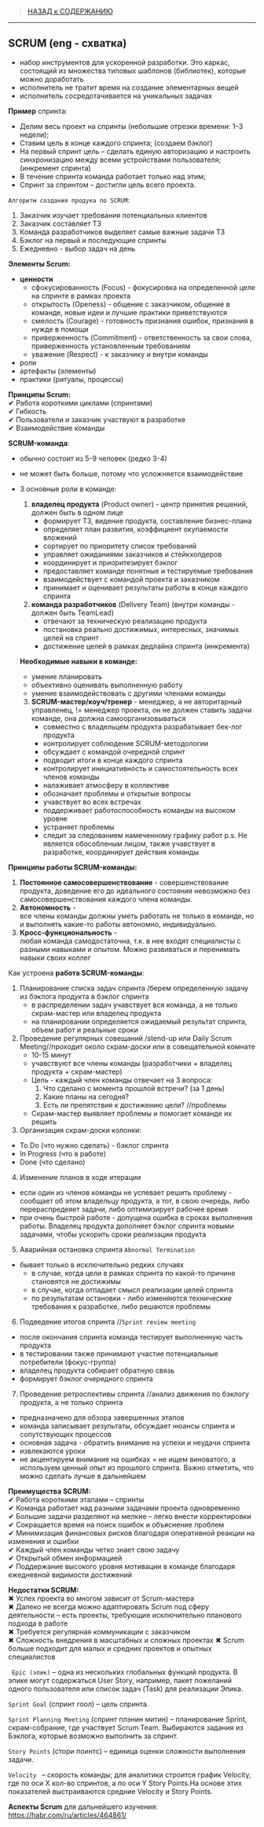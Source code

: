 > [НАЗАД к СОДЕРЖАНИЮ](README.md)

---

## SCRUM (eng - схватка)

- набор инструментов для ускоренной разработки. Это каркас, состоящий из множества типовых шаблонов (библиотек), которые можно доработать 
- исполнитель не тратит время на создание элементарных вещей
- исполнитель сосредотачивается на уникальных задачах

**Пример** спринта: 
* Делим весь проект на спринты (небольшие отрезки времени: 1–3 недели);
* Ставим цель в конце каждого спринта; (создаем бэклог)
* На первый спринт цель – сделать единую авторизацию и настроить синхронизацию между всеми устройствами пользователя; (инкремент спринта)
* В течение спринта команда работает только над этим;
* Спринт за спринтом – достигли цель всего проекта.

`Алгоритм создания продука по SCRUM`:
1. Заказчик изучает требования потенциальных клиентов
2. Заказчик составляет ТЗ
3. Команда разработчиков выделяет самые важные задачи ТЗ
4. Бэклог на первый и последующие спринты
5. Ежедневно - выбор задач на день

**Элементы Scrum:**
- **ценности**
    * сфокусированность (Focus) - фокусировка на определенной целе на спринте в рамках проекта
    * открытость (Openess) - общение с заказчиком, общение в команде, новые идеи и лучшие практики приветствуются
    * смелость (Courage) - готовность признания ошибок, признания в нужде в помощи
    * приверженность (Commitment) - ответственность за свои слова, приверженность установленным требованиям
    * уважение (Respect) - к заказчику и внутри команды
- роли
- артефакты (элементы)
- практики (ритуалы, процессы)

**Принципы Scrum:**   
✔ Работа короткими циклами (спринтами)  
✔ Гибкость  
✔ Пользователи и заказчик участвуют в разработке  
✔ Взаимодействие команды  

**SCRUM-команда**:
- обычно состоит из 5-9 человек (редко 3-4)
- не может быть больше, потому что усложняется взаимодействие
- 3 основные роли в команде: 
  1. **владелец продукта** (Product owner) - центр принятия решений, должен быть в одном лице
      - формирует ТЗ, видение продукта, составление бизнес-плана
      - определяет план развития, коэффициент окупаемости вложений
      - сортирует по приоритету список требований
      - управляет ожиданиями заказчиков и стейкхолдеров
      - координирует и приоритезирует бэклог
      - предоставляет команде понятные и тестируемые требования
      - взаимодействует с командой проекта и заказчиком
      - принимает и оценивает результаты работы в конце каждого спринта
  2. **команда разработчиков** (Delivery Team) (внутри команды - должен быть TeamLead)  
      - отвечают за техническую реализацию продукта
      - постановка реально достижимых, интересных, значимых целей на спринт
      - достижение целей в рамках дедлайна спринта (инкремента)

    **Необходимые навыки в команде:** 
    * умение планировать
    * объективно оценивать выполненную работу
    * умение взаимодействовать с другими членами команды
  3. **SCRUM-мастер/коуч/тренер** - менеджер, а не авторитарный управленец, != менеджер проекта, он не должен ставить задачи команде, она должна самоорганизовываться
      - совместно с владельцем продукта разрабатывает бек-лог продукта
      - контролирует соблюдение SCRUM-методологии
      - обсуждает с командой очередной спринт
      - подводит итоги в конце каждого спринта
      - контролирует инициативность и самостоятельность всех членов команды
      - налаживает атмосферу в коллективе
      - обозначает проблемы и открытые вопросы
      - учавствует во всех встречах
      - поддерживает работоспособность команды на высоком уровне
      - устраняет проблемы
      - следит за следованием намеченному графику работ
    p.s. Не является обособленым лицом, также учавствует в разработке, координирует действия команды

**Принципы работы SCRUM-команды:**    
1. **Постоянное самосовершенствование** -   совершенствование продукта, доведение его до идеального состояния
невозможно без самосовершенствования каждого члена команды.
2. **Автономность** -   
все члены команды должны уметь работать не только в команде, но и
выполнять какие-то работы автономно, индивидуально.
3. **Кросс-функциональность** -  
любая команда самодостаточна, т.к. в нее входят специалисты с разными
навыками и опытом. Можно развиваться и перенимать навыки своих
коллег

Как устроена **работа SCRUM-команды**:
1. Планирование списка задач спринта /берем определенную задачу из бэклога продукта в бэклог спринта
    * в распределении задач учавствует вся команда, а не только скрам-мастер или владелец продукта
    * на планировании определяется ожидаемый результат спринта, объем работ и реальные сроки
2. Проведение регулярных совещаний /stend-up или Daily Scrum Meeting//проходит около скрам-доски или в совещательной комнате
    * 10-15 минут
    * учавствуют все члены команды (разработчики + владелец продукта + скрам-мастер)
    * Цель - каждый член команды отвечает на 3 вопроса:
      1. Что сделано с момента прошлой встречи? (за 1 день)
      2. Какие планы на сегодня?
      3. Есть ли препятствия к достижению цели? //проблемы
    * Скрам-мастер выявляет проблемы и помогает команде их решить
3. Организация скрам-доски
  колонки:  
  * To Do (что нужно сделать) - бэклог спринта
  * In Progress (что в работе)
  * Done (что сделано)
4. Изменение планов в ходе итерации
  * если один из членов команды не успевает решить проблему - сообщает об этом владельцу продукта, а тот, в свою очередь, либо перераспредеяет задачи, либо оптимизирует рабочее время
  * при очень быстрой работе - допущена ошибка в сроках выполнения работы. Владелец продукта дополняет бэклог спринта новыми задачами, чтобы ускорить сроки реализации продукта
5. Аварийная остановка спринта `Abnormal Termination`
  * бывает только в исключительно редких случаях
      * в случае, когда цели в рамках спринта по какой-то причине становятся не достижимы
      * в случае, когда отпадает смысл реализации целей спринта
      * по результатам остановки - либо изменяются технические требования к разработке, либо решаются проблемы
6. Подведение итогов спринта //`Sprint review meeting`
  * после окончания спринта команда тестирует выполненную часть продукта
  * в тестировании также принимают участие потенциальные потребители (фокус-группа)
  * владелец продукта собирает обратную связь
  * формирует бэклог очередного спринта
7. Проведение ретроспективы спринта //анализ движения по бэклогу продукта, а не только спринта
  * предназначено для обзора завершенных этапов
  * команда записывает результаты, обсуждает нюансы спринта и сопутствующих процессов
  * основная задача - обратить внимание на успехи и неудачи спринта
  * извлекаются уроки
  * не акцентируем внимание на ошибках = не ищем виноватого, а используем ценный опыт из прошлого спринта. Важно отметить, что можно сделать лучше в дальнейшем

**Преимущества SCRUM:**   
✔ Работа короткими этапами – спринты  
✔ Команда работает над разными задачами проекта одновременно  
✔ Большие задачи разделяют на мелкие – легко внести корректировки  
✔ Сокращается время на поиск ошибок и объяснение проблем  
✔ Минимизация финансовых рисков благодаря оперативной реакции на изменения и ошибки  
✔ Каждый член команды четко знает свою задачу  
✔ Открытый обмен информацией  
✔ Поддержание высокого уровня мотивации в команде благодаря ежедневной видимости достижений  

**Недостатки SCRUM:**  
✖ Успех проекта во многом зависит от Scrum-мастера  
✖ Далеко не всегда можно адаптировать Scrum под сферу деятельности – есть проекты, требующие исключительно планового подхода в работе  
✖ Требуется регулярная коммуникации с заказчиком  
✖ Сложность внедрения в масштабных и сложных   проектах
✖ Scrum больше подходит для малых и средних проектов и опытных специалистов  

` Epic (эпик)` – одна из нескольких глобальных функций продукта. В эпике могут содержаться User Story, например, пакет пожеланий одного пользователя или список задач (Task) для реализации Эпика.

`Sprint Goal` (спринт гоол) – цель спринта.

`Sprint Planning Meeting` (спринт плэнин митин) – планирование Sprint, скрам-собрание, где участвует Scrum Team. Выбираются задания из Бэклога, которые возможно выполнить за спринт.

`Story Points` (стори поинтc) – единица оценки сложности выполнения задачи.

`Velocity ` – скорость команды; для аналитики строится график Velocity, где по оси Х кол-во спринтов, а по оси Y Story Points.На основе этих показателей выстраиваются средние Velocity и Story Points.

**Аспекты Scrum** для дальнейшего изучения: https://habr.com/ru/articles/464861/ 